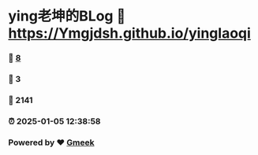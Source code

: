 # ying老坤的BLog :link: https://Ymgjdsh.github.io/yinglaoqi 
### :page_facing_up: [8](https://Ymgjdsh.github.io/yinglaoqi/tag.html) 
### :speech_balloon: 3 
### :hibiscus: 2141 
### :alarm_clock: 2025-01-05 12:38:58 
### Powered by :heart: [Gmeek](https://github.com/Meekdai/Gmeek)
